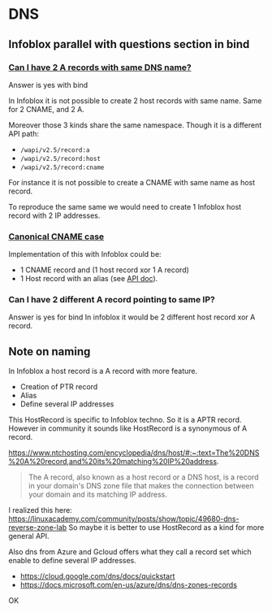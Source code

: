 # DNS

## Infoblox parallel with questions section in bind

### [Can I have 2 A records with same DNS name?](../../1-basic-bind-lxa/p2-1-xx-questions.md#Can-I-have-2-A-records-with-same-DNS-name?)
Answer is yes with bind

In Infoblox it is not possible to create 2 host records with same name.
Same for 2 CNAME, and 2 A.

Moreover those 3 kinds share the same namespace. Though it is a different API path:
- `/wapi/v2.5/record:a`
- `/wapi/v2.5/record:host`
- `/wapi/v2.5/record:cname`

For instance it is not possible to create a CNAME with same name as host record.

To reproduce the same same we would need to create 1 Infoblox host record with 2 IP addresses.

### [Canonical CNAME case](../../1-basic-bind-lxa/p2-1-xx-questions.md#Canonical-CNAME-case)

Implementation of this with Infoblox could be:
- 1 CNAME record and (1 host record xor 1 A record)
- 1 Host record with an alias (see [API doc](https://www.infoblox.com/wp-content/uploads/infoblox-deployment-infoblox-rest-api.pdf)).

### Can I have 2 different A record pointing to same IP?

Answer is yes for bind
In infoblox it would be 2 different host record xor A record.

## Note on naming 

In Infoblox a host record is a A record with more feature.
- Creation of PTR record
- Alias 
- Define several IP addresses

This HostRecord is specific to Infoblox techno. So it is a APTR record.
However in community it sounds like HostRecord is a synonymous of A record.

https://www.ntchosting.com/encyclopedia/dns/host/#:~:text=The%20DNS%20A%20record,and%20its%20matching%20IP%20address.
> The A record, also known as a host record or a DNS host, is a record in your domain's DNS zone file that makes the connection between your domain and its matching IP address. 


I realized this here: https://linuxacademy.com/community/posts/show/topic/49680-dns-reverse-zone-lab
So maybe it is better to use HostRecord as a kind for more general API.

Also dns from Azure and Gcloud offers what they call a record set which enable to define several IP addresses.
- https://cloud.google.com/dns/docs/quickstart
- https://docs.microsoft.com/en-us/azure/dns/dns-zones-records

OK
